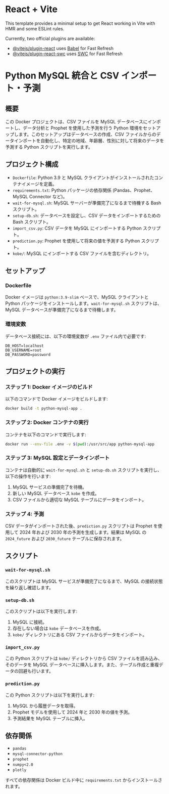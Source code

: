 # React + Vite

This template provides a minimal setup to get React working in Vite with HMR and some ESLint rules.

Currently, two official plugins are available:

- [@vitejs/plugin-react](https://github.com/vitejs/vite-plugin-react/blob/main/packages/plugin-react/README.md) uses [Babel](https://babeljs.io/) for Fast Refresh
- [@vitejs/plugin-react-swc](https://github.com/vitejs/vite-plugin-react-swc) uses [SWC](https://swc.rs/) for Fast Refresh


# Python MySQL 統合と CSV インポート・予測

## 概要

この Docker プロジェクトは、CSV ファイルを MySQL データベースにインポートし、データ分析と Prophet を使用した予測を行う Python 環境をセットアップします。このセットアップはデータベースの作成、CSV ファイルからのデータインポートを自動化し、特定の地域、年齢層、性別に対して将来のデータを予測する Python スクリプトを実行します。

## プロジェクト構成

- `Dockerfile`: Python 3.9 と MySQL クライアントがインストールされたコンテナイメージを定義。
- `requirements.txt`: Python パッケージの依存関係 (Pandas、Prophet、MySQL Connector など)。
- `wait-for-mysql.sh`: MySQL サーバーが準備完了になるまで待機する Bash スクリプト。
- `setup-db.sh`: データベースを設定し、CSV データをインポートするための Bash スクリプト。
- `import_csv.py`: CSV データを MySQL にインポートする Python スクリプト。
- `prediction.py`: Prophet を使用して将来の値を予測する Python スクリプト。
- `kobe/`: MySQL にインポートする CSV ファイルを含むディレクトリ。

## セットアップ

### Dockerfile

Docker イメージは `python:3.9-slim` ベースで、MySQL クライアントと Python パッケージをインストールします。`wait-for-mysql.sh` スクリプトは、MySQL データベースが準備完了になるまで待機します。

### 環境変数

データベース接続には、以下の環境変数が `.env` ファイル内で必要です:

```
DB_HOST=localhost
DB_USERNAME=root
DB_PASSWORD=password
```

## プロジェクトの実行

### ステップ 1: Docker イメージのビルド

以下のコマンドで Docker イメージをビルドします:

```bash
docker build -t python-mysql-app .
```

### ステップ 2: Docker コンテナの実行

コンテナを以下のコマンドで実行します:

```bash
docker run --env-file .env -v $(pwd):/usr/src/app python-mysql-app
```

### ステップ 3: MySQL 設定とデータインポート

コンテナは自動的に `wait-for-mysql.sh` と `setup-db.sh` スクリプトを実行し、以下の操作を行います:
1. MySQL サービスの準備完了を待機。
2. 新しい MySQL データベース `kobe` を作成。
3. CSV ファイルから適切な MySQL テーブルにデータをインポート。

### ステップ 4: 予測

CSV データがインポートされた後、`prediction.py` スクリプトは Prophet を使用して 2024 年および 2030 年の予測を生成します。結果は MySQL の `2024_future` および `2030_future` テーブルに保存されます。

## スクリプト

### `wait-for-mysql.sh`

このスクリプトは MySQL サービスが準備完了になるまで、MySQL の接続状態を繰り返し確認します。

### `setup-db.sh`

このスクリプトは以下を実行します:
1. MySQL に接続。
2. 存在しない場合は `kobe` データベースを作成。
3. `kobe/` ディレクトリにある CSV ファイルからデータをインポート。

### `import_csv.py`

この Python スクリプトは `kobe/` ディレクトリから CSV ファイルを読み込み、そのデータを MySQL データベースに挿入します。また、テーブル作成と重複データの回避も行います。

### `prediction.py`

この Python スクリプトは以下を実行します:
1. MySQL から履歴データを取得。
2. Prophet モデルを使用して 2024 年と 2030 年の値を予測。
3. 予測結果を MySQL テーブルに挿入。

## 依存関係

- `pandas`
- `mysql-connector-python`
- `prophet`
- `numpy<2.0`
- `plotly`

すべての依存関係は Docker ビルド中に `requirements.txt` からインストールされます。
